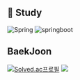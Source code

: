 ## :pencil: Study
![Spring](https://img.shields.io/badge/spring-6DB33F.svg?&style=for-the-badge&logo=spring&logoColor=white) ![springboot](https://img.shields.io/badge/spring%20boot-6DB33F.svg?&style=for-the-badge&logo=springboot&logoColor=white) 

## BaekJoon
[![Solved.ac프로필](http://mazassumnida.wtf/api/v2/generate_badge?boj=white0424)](https://solved.ac/white0424)
<img src="http://mazandi.herokuapp.com/api?handle=white0424&theme=dark"/>
